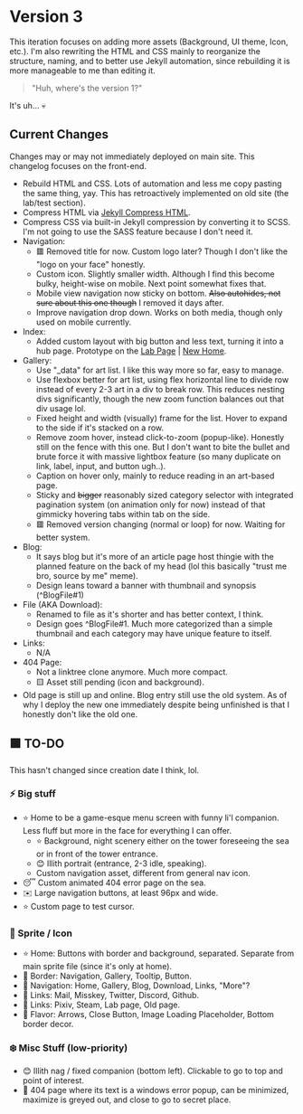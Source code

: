 # Version 3
This iteration focuses on adding more assets (Background, UI theme, Icon, etc.). I'm also rewriting the HTML and CSS mainly to reorganize the structure, naming, and to better use Jekyll automation, since rebuilding it is more manageable to me than editing it.

> "Huh, where's the version 1?"

It's uh... :skull:

## Current Changes
Changes may or may not immediately deployed on main site. This changelog focuses on the front-end.
- Rebuild HTML and CSS. Lots of automation and less me copy pasting the same thing, yay. This has retroactively implemented on old site (the lab/test section).
- Compress HTML via [Jekyll Compress HTML](https://github.com/penibelst/jekyll-compress-html).
- Compress CSS via built-in Jekyll compression by converting it to SCSS. I'm not going to use the SASS feature because I don't need it.
- Navigation:
  - :red_square: Removed title for now. Custom logo later? Though I don't like the "logo on your face" honestly.
  - Custom icon. Slightly smaller width. Although I find this become bulky, height-wise on mobile. Next point somewhat fixes that.
  - Mobile view navigation now sticky on bottom. ~~Also autohides, not sure about this one though~~ I removed it days after.
  - Improve navigation drop down. Works on both media, though only used on mobile currently.
- Index:
  - Added custom layout with big button and less text, turning it into a hub page. Prototype on the [Lab Page](https://kurover.github.io/lab) | [New Home](https://kurover.github.io/lab/new-home).
- Gallery:
  - Use "_data" for art list. I like this way more so far, easy to manage.
  - Use flexbox better for art list, using flex horizontal line to divide row instead of every 2-3 art in a div to break row. This reduces nesting divs significantly, though the new zoom function balances out that div usage lol.
  - Fixed height and width (visually) frame for the list. Hover to expand to the side if it's stacked on a row.
  - Remove zoom hover, instead click-to-zoom (popup-like). Honestly still on the fence with this one. But I don't want to bite the bullet and brute force it with massive lightbox feature (so many duplicate on link, label, input, and button ugh..).
  - Caption on hover only, mainly to reduce reading in an art-based page.
  - Sticky and ~~bigger~~ reasonably sized category selector with integrated pagination system (on animation only for now) instead of that gimmicky hovering tabs within tab on the side.
  - :red_square: Removed version changing (normal or loop) for now. Waiting for better system.
- Blog:
  - It says blog but it's more of an article page host thingie with the planned feature on the back of my head (lol this basically "trust me bro, source by me" meme).
  - Design leans toward a banner with thumbnail and synopsis (^BlogFile#1)
- File (AKA Download):
  - Renamed to file as it's shorter and has better context, I think.
  - Design goes ^BlogFile#1. Much more categorized than a simple thumbnail and each category may have unique feature to itself.
- Links:
  - N/A
- 404 Page:
  - Not a linktree clone anymore. Much more compact.
  - :yellow_square: Asset still pending (icon and background). 
- Old page is still up and online. Blog entry still use the old system. As of why I deploy the new one immediately despite being unfinished is that I honestly don't like the old one.

## :green_square: TO-DO
This hasn't changed since creation date I think, lol.

### :zap: Big stuff
- :star: Home to be a game-esque menu screen with funny li'l companion. Less fluff but more in the face for everything I can offer.
  - :star: Background, night scenery either on the tower foreseeing the sea or in front of the tower entrance.
  - :blush: Illith portrait (entrance, 2-3 idle, speaking).
  - Custom navigation asset, different from general nav icon.
- :sleeping: Custom animated 404 error page on the sea.
- :envelope: Large navigation buttons, at least 96px and wide.
- :star: Custom page to test cursor.

### :blossom: Sprite / Icon
- :star: Home: Buttons with border and background, separated. Separate from main sprite file (since it's only at home).
- :leaves: Border: Navigation, Gallery, Tooltip, Button.
- :leaves: Navigation: Home, Gallery, Blog, Download, Links, "More"?
- :leaves: Links: Mail, Misskey, Twitter, Discord, Github.
- :seedling: Links: Pixiv, Steam, Lab page, Old page.
- :herb: Flavor: Arrows, Close Button, Image Loading Placeholder, Bottom border decor.

### :snowflake: Misc Stuff (low-priority)
- :blush: Illith nag / fixed companion (bottom left). Clickable to go to top and point of interest.
- :memo: 404 page where its text is a windows error popup, can be minimized, maximize is greyed out, and close to go to secret place.
